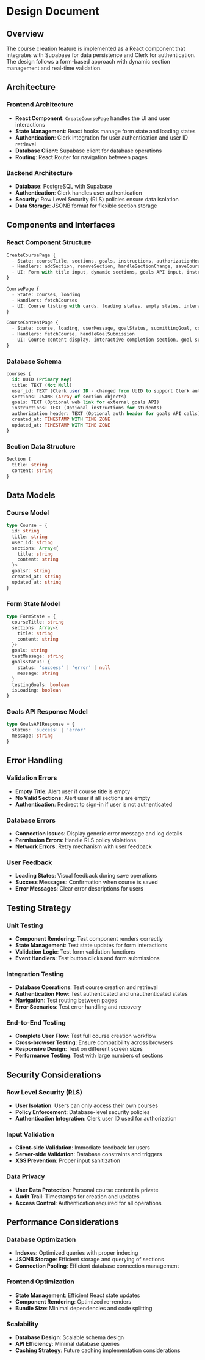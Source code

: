 # Design Document

## Overview

The course creation feature is implemented as a React component that integrates with Supabase for data persistence and Clerk for authentication. The design follows a form-based approach with dynamic section management and real-time validation.

## Architecture

### Frontend Architecture
- **React Component**: `CreateCoursePage` handles the UI and user interactions
- **State Management**: React hooks manage form state and loading states
- **Authentication**: Clerk integration for user authentication and user ID retrieval
- **Database Client**: Supabase client for database operations
- **Routing**: React Router for navigation between pages

### Backend Architecture
- **Database**: PostgreSQL with Supabase
- **Authentication**: Clerk handles user authentication
- **Security**: Row Level Security (RLS) policies ensure data isolation
- **Data Storage**: JSONB format for flexible section storage

## Components and Interfaces

### React Component Structure
```typescript
CreateCoursePage {
  - State: courseTitle, sections, goals, instructions, authorizationHeader, testMessage, goalsStatus, isLoading, showPreview
  - Handlers: addSection, removeSection, handleSectionChange, saveCourse, testGoalsLink
  - UI: Form with title input, dynamic sections, goals API input, instructions input, auth header input, preview functionality
}

CoursePage {
  - State: courses, loading
  - Handlers: fetchCourses
  - UI: Course listing with cards, loading states, empty states, interactive badges
}

CourseContentPage {
  - State: course, loading, userMessage, goalStatus, submittingGoal, courseCompleted
  - Handlers: fetchCourse, handleGoalSubmission
  - UI: Course content display, interactive completion section, goal submission interface
}
```

### Database Schema
```sql
courses {
  id: UUID (Primary Key)
  title: TEXT (Not Null)
  user_id: TEXT (Clerk user ID - changed from UUID to support Clerk authentication)
  sections: JSONB (Array of section objects)
  goals: TEXT (Optional web link for external goals API)
  instructions: TEXT (Optional instructions for students)
  authorization_header: TEXT (Optional auth header for goals API calls)
  created_at: TIMESTAMP WITH TIME ZONE
  updated_at: TIMESTAMP WITH TIME ZONE
}
```

### Section Data Structure
```typescript
Section {
  title: string
  content: string
}
```

## Data Models

### Course Model
```typescript
type Course = {
  id: string
  title: string
  user_id: string
  sections: Array<{
    title: string
    content: string
  }>
  goals?: string
  created_at: string
  updated_at: string
}
```

### Form State Model
```typescript
type FormState = {
  courseTitle: string
  sections: Array<{
    title: string
    content: string
  }>
  goals: string
  testMessage: string
  goalsStatus: {
    status: 'success' | 'error' | null
    message: string
  }
  testingGoals: boolean
  isLoading: boolean
}
```

### Goals API Response Model
```typescript
type GoalsAPIResponse = {
  status: 'success' | 'error'
  message: string
}
```

## Error Handling

### Validation Errors
- **Empty Title**: Alert user if course title is empty
- **No Valid Sections**: Alert user if all sections are empty
- **Authentication**: Redirect to sign-in if user is not authenticated

### Database Errors
- **Connection Issues**: Display generic error message and log details
- **Permission Errors**: Handle RLS policy violations
- **Network Errors**: Retry mechanism with user feedback

### User Feedback
- **Loading States**: Visual feedback during save operations
- **Success Messages**: Confirmation when course is saved
- **Error Messages**: Clear error descriptions for users

## Testing Strategy

### Unit Testing
- **Component Rendering**: Test component renders correctly
- **State Management**: Test state updates for form interactions
- **Validation Logic**: Test form validation functions
- **Event Handlers**: Test button clicks and form submissions

### Integration Testing
- **Database Operations**: Test course creation and retrieval
- **Authentication Flow**: Test authenticated and unauthenticated states
- **Navigation**: Test routing between pages
- **Error Scenarios**: Test error handling and recovery

### End-to-End Testing
- **Complete User Flow**: Test full course creation workflow
- **Cross-browser Testing**: Ensure compatibility across browsers
- **Responsive Design**: Test on different screen sizes
- **Performance Testing**: Test with large numbers of sections

## Security Considerations

### Row Level Security (RLS)
- **User Isolation**: Users can only access their own courses
- **Policy Enforcement**: Database-level security policies
- **Authentication Integration**: Clerk user ID used for authorization

### Input Validation
- **Client-side Validation**: Immediate feedback for users
- **Server-side Validation**: Database constraints and triggers
- **XSS Prevention**: Proper input sanitization

### Data Privacy
- **User Data Protection**: Personal course content is private
- **Audit Trail**: Timestamps for creation and updates
- **Access Control**: Authentication required for all operations

## Performance Considerations

### Database Optimization
- **Indexes**: Optimized queries with proper indexing
- **JSONB Storage**: Efficient storage and querying of sections
- **Connection Pooling**: Efficient database connection management

### Frontend Optimization
- **State Management**: Efficient React state updates
- **Component Rendering**: Optimized re-renders
- **Bundle Size**: Minimal dependencies and code splitting

### Scalability
- **Database Design**: Scalable schema design
- **API Efficiency**: Minimal database queries
- **Caching Strategy**: Future caching implementation considerations